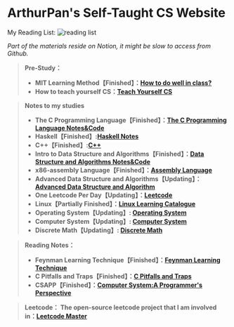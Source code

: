 # ArthurPan's Self-Taught CS Website

My Reading List:
![reading list](https://github.com/KingArthur0205/ArthurPan0205.github.io/blob/main/New%20Reading%20List.jpg)

*Part of the materials reside on Notion, it might be slow to access from Github.*<br>
> <strong>Pre-Study：
> + MIT Learning Method【Finished】：[How to do well in class?](https://github.com/KingArthur0205/ArthurPan0205.github.io/blob/33fbcc6517611968e0a93581482afa7e6b798052/src/MIT%20%E5%AD%A6%E4%B9%A0%E6%96%B9%E6%B3%95.md)
> + How to teach yourself CS：[Teach Yourself CS](https://teachyourselfcs.com/)
  
> Notes to my studies
> + The C Programming Language【Finished】：[The C Programming Language Notes&Code](https://alive-castanet-707.notion.site/C-23243005d1484f5bb86e5c2122aac36c)
> + Haskell【Finished】:[Haskell Notes](https://alive-castanet-707.notion.site/Inf1a-7ee4bd9befc54d4eb7bce27d54b238ce)
> + C++【Finished】:[C++](https://github.com/KingArthur0205/CPP)
> + Intro to Data Structure and Algorithms【Finished】：[Data Structure and Algorithms Notes&Code](https://alive-castanet-707.notion.site/2e51df464038416c93f58da6e61a30a5)
>  + x86-assembly Language【Finished】：[Assembly Language](https://alive-castanet-707.notion.site/dea8ab85f1ab44428b44348f6b2436d1)
> + Advanced Data Structure and Algorithms【Updating】：[Advanced Data Structure and Algorithm](https://github.com/KingArthur0205/Advanced-Data-Structure)
> + One Leetcode Per Day【Updating】：[Leetcode](https://alive-castanet-707.notion.site/a2cd19f66d3a4abfa7e33426c2071260)
> + Linux【Partially Finished】：[Linux Learning Catalogue](https://alive-castanet-707.notion.site/Linux-6349ca72a55e4b539123d11983d1f5c1)
> + Operating System【Updating】: [Operating System](https://github.com/KingArthur0205/Operarting-System)
> + Computer System【Updating】: [Computer System](https://github.com/KingArthur0205/Computer-Architecture.git)
> + Discrete Math【Updating】: [Discrete Math](https://github.com/KingArthur0205/Discrete-Math)
  
> Reading Notes：
>  + Feynman Learning Technique【Finished】：[Feynman Learning Technique](https://alive-castanet-707.notion.site/271843c70b3d4ab1becdfac2283df04e)
>  + C Pitfalls and Traps【Finished】：[C Pitfalls and Traps](https://alive-castanet-707.notion.site/C-6b8f4dc45db144578db9bccc7db4f142)
>  + CSAPP【Finished】：[Computer System:A Programmer's Perspective](https://alive-castanet-707.notion.site/CSAPP-7b1347b8e4794acb956f3c9090edee56)

> Leetcode：
> The open-source leetcode project that I am involved in：[Leetcode Master](https://github.com/youngyangyang04/leetcode-master)


